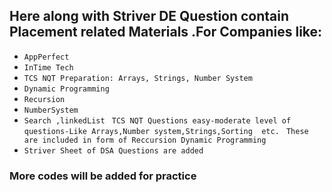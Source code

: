 ## Here along with Striver DE Question contain Placement related Materials .For Companies like:
* `AppPerfect`
* `InTime Tech`
* `TCS NQT Preparation: Arrays, Strings, Number System`
* `Dynamic Programming`
* `Recursion`
* `NumberSystem`
* `Search ,linkedList`
` TCS NQT Questions easy-moderate level of questions-Like Arrays,Number system,Strings,Sorting  etc.`
` These are included in form of Reccursion Dynamic Programming`
* `Striver Sheet of DSA Questions are added`
### More codes will be added for practice 